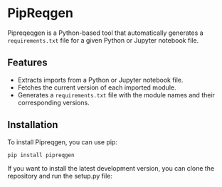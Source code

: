 # PipReqgen

Pipreqeqgen is a Python-based tool that automatically generates a `requirements.txt` file for a given Python or Jupyter notebook file.

## Features

- Extracts imports from a Python or Jupyter notebook file.
- Fetches the current version of each imported module.
- Generates a `requirements.txt` file with the module names and their corresponding versions.

## Installation

To install Pipreqgen, you can use pip:

```bash
pip install pipreqgen
```


If you want to install the latest development version, you can clone the repository and run the setup.py file:
